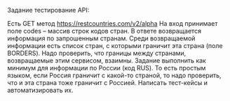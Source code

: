 Задание тестирование API:

Есть GET метод https://restcountries.com/v2/alpha
На вход принимает поле codes – массив строк кодов стран.
В ответе возвращается информация по запрошенным странам.
Среди возвращаемой информации есть список стран,
с которыми граничит эта страна (поле BORDERS).
Надо проверить, что границы между странами, возвращаемые этим сервисом, взаимны. Задание выполнить как минимум для информации по России (код RUS).
То есть простым языком, если Россия граничит с какой-то страной, то надо проверить, что и эта страна тоже граничит с Россией.
Написать тест-кейсы и автоматизировать их.